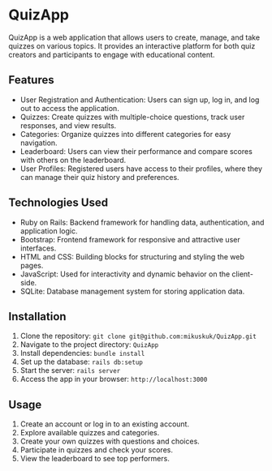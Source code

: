 # QuizApp

QuizApp is a web application that allows users to create, manage, and take quizzes on various topics. It provides an interactive platform for both quiz creators and participants to engage with educational content.

## Features

- User Registration and Authentication: Users can sign up, log in, and log out to access the application.
- Quizzes: Create quizzes with multiple-choice questions, track user responses, and view results.
- Categories: Organize quizzes into different categories for easy navigation.
- Leaderboard: Users can view their performance and compare scores with others on the leaderboard.
- User Profiles: Registered users have access to their profiles, where they can manage their quiz history and preferences.

## Technologies Used

- Ruby on Rails: Backend framework for handling data, authentication, and application logic.
- Bootstrap: Frontend framework for responsive and attractive user interfaces.
- HTML and CSS: Building blocks for structuring and styling the web pages.
- JavaScript: Used for interactivity and dynamic behavior on the client-side.
- SQLite: Database management system for storing application data.

## Installation

1. Clone the repository: `git clone git@github.com:mikuskuk/QuizApp.git`
2. Navigate to the project directory: `QuizApp`
3. Install dependencies: `bundle install`
4. Set up the database: `rails db:setup`
5. Start the server: `rails server`
6. Access the app in your browser: `http://localhost:3000`

## Usage

1. Create an account or log in to an existing account.
2. Explore available quizzes and categories.
3. Create your own quizzes with questions and choices.
4. Participate in quizzes and check your scores.
5. View the leaderboard to see top performers.
